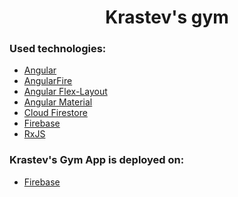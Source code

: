 <h1 align="center">Krastev's gym</h1>

<h3>Used technologies:</h3>
<div>
  <ul>
    <li>
      <a href="https://github.com/angular/angular" target="_blank">Angular</a>
    </li>
    <li>
      <a href="https://github.com/angular/angularfire/tree/master" target="_blank">AngularFire</a>
    </li>
    <li>
      <a href="https://github.com/angular/flex-layout" target="_blank">Angular Flex-Layout</a>
    </li>
    <li>
      <a href="https://github.com/angular/components" target="_blank">Angular Material</a>
    </li>
    <li>
      <a href="https://firebase.google.com/docs/firestore" target="_blank">Cloud Firestore</a>
    </li>
    <li>
      <a href="https://firebase.google.com/docs?gad=1&gclid=Cj0KCQjwoK2mBhDzARIsADGbjerLuVR-zllX48WWBYdQYhdBH2w6vgWyHH1Z9nS2fIVoxcsWJ3mCChoaAuGSEALw_wcB&gclsrc=aw.ds" target="_blank">Firebase</a>
    </li>
    <li>
      <a href="https://github.com/ReactiveX/rxjs" target="_blank">RxJS</a>
    </li>
  </ul>
</div>

<h3>Krastev's Gym App is deployed on:</h3>
<div>
  <ul>
    <li>
      <a href="https://krastevs-gym-angular.firebaseapp.com/" target="_blank">Firebase</a>
    </li>
</div>
